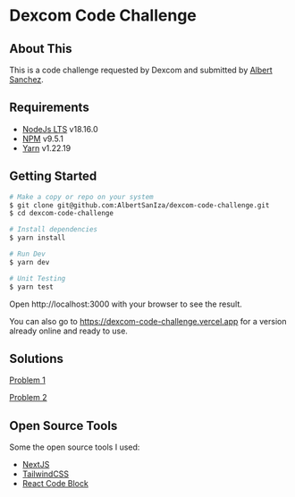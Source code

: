 # Dexcom Code Challenge

## About This

This is a code challenge requested by Dexcom and submitted by [Albert Sanchez](https://www.linkedin.com/in/albertsaniza).

## Requirements

-   [NodeJs LTS](https://nodejs.org/en/) v18.16.0
-   [NPM](https://nodejs.org/en/) v9.5.1
-   [Yarn](https://classic.yarnpkg.com/lang/en/docs/install) v1.22.19

## Getting Started

```bash
# Make a copy or repo on your system
$ git clone git@github.com:AlbertSanIza/dexcom-code-challenge.git
$ cd dexcom-code-challenge

# Install dependencies
$ yarn install

# Run Dev
$ yarn dev

# Unit Testing
$ yarn test

```

Open http://localhost:3000 with your browser to see the result.

You can also go to https://dexcom-code-challenge.vercel.app for a version already online and ready to use.

## Solutions

[Problem 1](https://github.com/AlbertSanIza/dexcom-code-challenge/blob/main/solutions/problem-1.ts)

[Problem 2](https://github.com/AlbertSanIza/dexcom-code-challenge/blob/main/solutions/problem-2.ts)

## Open Source Tools

Some the open source tools I used:

-   [NextJS](https://nextjs.org/)
-   [TailwindCSS](https://tailwindcss.com/)
-   [React Code Block](https://github.com/rajinwonderland/react-code-blocks)
